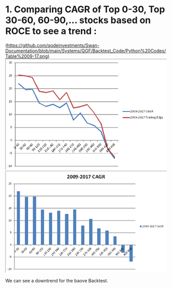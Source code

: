 # 1. Comparing CAGR of Top 0-30, Top 30-60, 60-90,... stocks based on ROCE to see a trend :

(https://github.com/qodeinvestments/Swan-Documentation/blob/main/Systems/QGF/Backtest_Code/Python%20Codes/Table%2009-17.png)
![](https://github.com/qodeinvestments/Swan-Documentation/blob/main/Systems/QGF/Backtest_Code/Python%20Codes/Chart%2009-17.png)
![](https://github.com/qodeinvestments/Swan-Documentation/blob/main/Systems/QGF/Backtest_Code/Python%20Codes/Bar%20Chart%2009-17.png)

We can see a downtrend for the baove Backtest.


